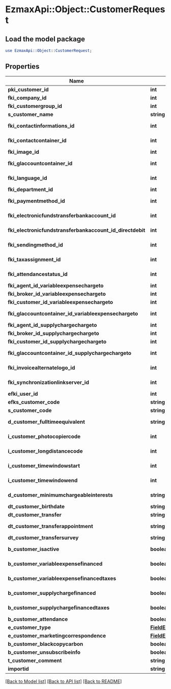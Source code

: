 # EzmaxApi::Object::CustomerRequest

## Load the model package
```perl
use EzmaxApi::Object::CustomerRequest;
```

## Properties
Name | Type | Description | Notes
------------ | ------------- | ------------- | -------------
**pki_customer_id** | **int** | The unique ID of the Customer. | [optional] 
**fki_company_id** | **int** | The unique ID of the Company | 
**fki_customergroup_id** | **int** | The unique ID of the Customergroup | 
**s_customer_name** | **string** | The name of the Customer | 
**fki_contactinformations_id** | **int** | The unique ID of the Contactinformations | 
**fki_contactcontainer_id** | **int** | The unique ID of the Contactcontainer | 
**fki_image_id** | **int** | The unique ID of the Image | 
**fki_glaccountcontainer_id** | **int** | The unique ID of the Glaccountcontainer | 
**fki_language_id** | **int** | The unique ID of the Language.  Valid values:  |Value|Description| |-|-| |1|French| |2|English| | 
**fki_department_id** | **int** | The unique ID of the Department | 
**fki_paymentmethod_id** | **int** | The unique ID of the Paymentmethod | 
**fki_electronicfundstransferbankaccount_id** | **int** | The unique ID of the Electronicfundstransferbankaccount | 
**fki_electronicfundstransferbankaccount_id_directdebit** | **int** | The unique ID of the Electronicfundstransferbankaccount | 
**fki_sendingmethod_id** | **int** | The unique ID of the Sendingmethod | 
**fki_taxassignment_id** | **int** | The unique ID of the Taxassignment.  Valid values:  |Value|Description| |-|-| |1|No tax| |2|GST| |3|HST (ON)| |4|HST (NB)| |5|HST (NS)| |6|HST (NL)| |7|HST (PE)| |8|GST + QST (QC)| |9|GST + QST (QC) Non-Recoverable| |10|GST + PST (BC)| |11|GST + PST (SK)| |12|GST + RST (MB)| |13|GST + PST (BC) Non-Recoverable| |14|GST + PST (SK) Non-Recoverable| |15|GST + RST (MB) Non-Recoverable| | 
**fki_attendancestatus_id** | **int** | The unique ID of the Attendancestatus | 
**fki_agent_id_variableexpensechargeto** | **int** | The unique ID of the Agent. | 
**fki_broker_id_variableexpensechargeto** | **int** | The unique ID of the Broker. | 
**fki_customer_id_variableexpensechargeto** | **int** | The unique ID of the Customer. | 
**fki_glaccountcontainer_id_variableexpensechargeto** | **int** | The unique ID of the Glaccountcontainer | 
**fki_agent_id_supplychargechargeto** | **int** | The unique ID of the Agent. | 
**fki_broker_id_supplychargechargeto** | **int** | The unique ID of the Broker. | 
**fki_customer_id_supplychargechargeto** | **int** | The unique ID of the Customer. | 
**fki_glaccountcontainer_id_supplychargechargeto** | **int** | The unique ID of the Glaccountcontainer | 
**fki_invoicealternatelogo_id** | **int** | The unique ID of the Invoicealternatelogo | 
**fki_synchronizationlinkserver_id** | **int** | The unique ID of the Synchronizationlinkserver | 
**efki_user_id** | **int** | The unique ID of the User | [optional] 
**efks_customer_code** | **string** | The code of the Customer | [optional] 
**s_customer_code** | **string** | The code of the Customer | 
**d_customer_fulltimeequivalent** | **string** | The fulltimeequivalent of the Customer | 
**i_customer_photocopiercode** | **int** | The photocopiercode of the Customer | 
**i_customer_longdistancecode** | **int** | The longdistancecode of the Customer | 
**i_customer_timewindowstart** | **int** | The timewindowstart of the Customer | 
**i_customer_timewindowend** | **int** | The timewindowend of the Customer | 
**d_customer_minimumchargeableinterests** | **string** | The minimumchargeableinterests of the Customer | 
**dt_customer_birthdate** | **string** | The birthdate of the Customer | 
**dt_customer_transfer** | **string** | The transfer of the Customer | 
**dt_customer_transferappointment** | **string** | The transferappointment of the Customer | 
**dt_customer_transfersurvey** | **string** | The transfersurvey of the Customer | 
**b_customer_isactive** | **boolean** | Whether the customer is active or not | 
**b_customer_variableexpensefinanced** | **boolean** | Whether if it&#39;s an variableexpensefinanced | 
**b_customer_variableexpensefinancedtaxes** | **boolean** | Whether if it&#39;s an variableexpensefinancedtaxes | 
**b_customer_supplychargefinanced** | **boolean** | Whether if it&#39;s an supplychargefinanced | 
**b_customer_supplychargefinancedtaxes** | **boolean** | Whether if it&#39;s an supplychargefinancedtaxes | 
**b_customer_attendance** | **boolean** | Whether if it&#39;s an attendance | 
**e_customer_type** | [**FieldECustomerType**](FieldECustomerType.md) |  | 
**e_customer_marketingcorrespondence** | [**FieldECustomerMarketingcorrespondence**](FieldECustomerMarketingcorrespondence.md) |  | 
**b_customer_blackcopycarbon** | **boolean** | Whether if it&#39;s an blackcopycarbon | 
**b_customer_unsubscribeinfo** | **boolean** | Whether if it&#39;s an unsubscribeinfo | 
**t_customer_comment** | **string** | The comment of the Customer | 
**importid** | **string** |  | [optional] 

[[Back to Model list]](../README.md#documentation-for-models) [[Back to API list]](../README.md#documentation-for-api-endpoints) [[Back to README]](../README.md)


